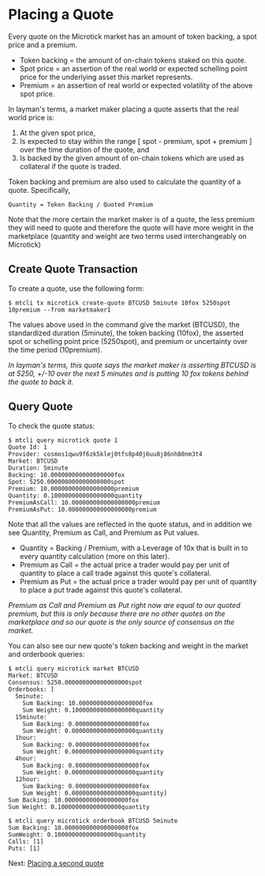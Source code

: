 # Placing a Quote

Every quote on the Microtick market has an amount of token backing, a spot price and a premium.

* Token backing = the amount of on-chain tokens staked on this quote.
* Spot price = an assertion of the real world or expected schelling point price for the underlying asset this market represents.
* Premium = an assertion of real world or expected volatility of the above spot price.

In layman's terms, a market maker placing a quote asserts that the real world price is:

1. At the given spot price,
2. Is expected to stay within the range [ spot - premium, spot + premium ] over the time duration of the quote, and
3. Is backed by the given amount of on-chain tokens which are used as collateral if the quote is traded.

Token backing and premium are also used to calculate the quantity of a quote. Specifically,

```
Quantity = Token Backing / Quoted Premium
```

Note that the more certain the market maker is of a quote, the less premium they will need to quote and therefore the quote will 
have more weight in the marketplace (quantity and weight are two terms used interchangeably on Microtick)

## Create Quote Transaction

To create a quote, use the following form:

```
$ mtcli tx microtick create-quote BTCUSD 5minute 10fox 5250spot 10premium --from marketmaker1
```

The values above used in the command give the market (BTCUSD), the standardized duration (5minute), the token backing (10fox),
the asserted spot or schelling point price (5250spot), and premium or uncertainty over the time period (10premium).

_In layman's terms, this quote says the market maker is asserting BTCUSD is at 5250, +/-10 over the next 5 minutes and is putting
10 fox tokens behind the quote to back it._

## Query Quote

To check the quote status:

```
$ mtcli query microtick quote 1
Quote Id: 1
Provider: cosmos1qwu9f6zk5klej0tfs8p40j6uu8j86nh80nm3t4
Market: BTCUSD
Duration: 5minute
Backing: 10.000000000000000000fox
Spot: 5250.000000000000000000spot
Premium: 10.000000000000000000premium
Quantity: 0.100000000000000000quantity
PremiumAsCall: 10.000000000000000000premium
PremiumAsPut: 10.000000000000000000premium
```

Note that all the values are reflected in the quote status, and in addition we see Quantity, Premium as Call, and Premium as Put values.

* Quantity = Backing / Premium, with a Leverage of 10x that is built in to every quantity calculation (more on this later).
* Premium as Call = the actual price a trader would pay per unit of quantity to place a call trade against this quote's collateral.
* Premium as Put = the actual price a trader would pay per unit of quantity to place a put trade against this quote's collateral.

_Premium as Call and Premium as Put right now are equal to our quoted premium, but this is only because there are no other quotes on the marketplace and so our quote is the only source of consensus on the market._

You can also see our new quote's token backing and weight in the market and orderbook queries:

```
$ mtcli query microtick market BTCUSD
Market: BTCUSD
Consensus: 5250.000000000000000000spot
Orderbooks: [
  5minute:
    Sum Backing: 10.000000000000000000fox
    Sum Weight: 0.100000000000000000quantity 
  15minute:
    Sum Backing: 0.000000000000000000fox
    Sum Weight: 0.000000000000000000quantity 
  1hour:
    Sum Backing: 0.000000000000000000fox
    Sum Weight: 0.000000000000000000quantity 
  4hour:
    Sum Backing: 0.000000000000000000fox
    Sum Weight: 0.000000000000000000quantity 
  12hour:
    Sum Backing: 0.000000000000000000fox
    Sum Weight: 0.000000000000000000quantity]
Sum Backing: 10.000000000000000000fox
Sum Weight: 0.100000000000000000quantity
```

```
$ mtcli query microtick orderbook BTCUSD 5minute
Sum Backing: 10.000000000000000000fox
SumWeight: 0.100000000000000000quantity
Calls: [1]
Puts: [1]
```

Next: [Placing a second quote](https://github.com/mjackson001/mtzone/blob/master/doc/secondquote.md)
